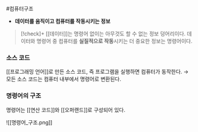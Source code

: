 #컴퓨터구조 

+ **데이터를 움직이고 컴퓨터를 작동시키는 정보**

> [!check]+ 
> [[데이터]]는 명령어 없이는 아무것도 할 수 없는 정보 덩어리이다. 데이터와 명령어 중 컴퓨터를 **실질적으로 작동**시키는 더 중요한 정보는 명령어이다.

### 소스 코드
[[프로그래밍 언어]]로 만든 소스 코드, 즉 프로그램을 실행하면 컴퓨터가 동작한다.
→ 모든 소스 코드는 컴퓨터 내부에서 명령어로 변환된다.

### 명령어의 구조
명령어는 [[연산 코드]]와 [[오퍼랜드]]로 구성되어 있다.

![[명령어_구조.png]]